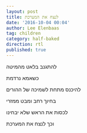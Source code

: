 ```yaml
---
layout: post
title: לנצח את המערכת
date: '2016-10-04 00:04'
author: Lee Elenbaas
tag: children
category: half-baked
direction: rtl
published: true
---
```


להתגנב בלאט מהמיטה

כשאמא נרדמת

להיכנס מתחת לשמיכה של ההורים

בחיוך רחב ומבט ממזרי

לכסות את הראש שלא יבחינו

וכך לנצח את המערכת
